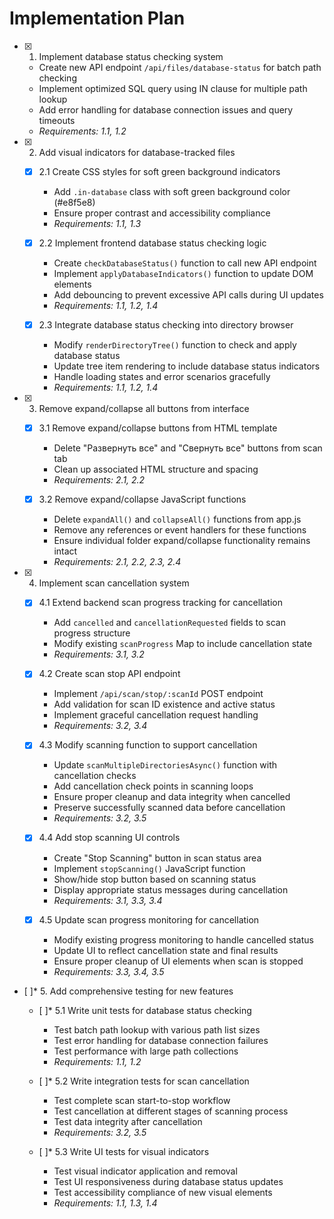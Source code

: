 # Implementation Plan

- [x] 1. Implement database status checking system










  - Create new API endpoint `/api/files/database-status` for batch path checking
  - Implement optimized SQL query using IN clause for multiple path lookup
  - Add error handling for database connection issues and query timeouts
  - _Requirements: 1.1, 1.2_

- [x] 2. Add visual indicators for database-tracked files


  - [x] 2.1 Create CSS styles for soft green background indicators


    - Add `.in-database` class with soft green background color (#e8f5e8)
    - Ensure proper contrast and accessibility compliance
    - _Requirements: 1.1, 1.3_

  - [x] 2.2 Implement frontend database status checking logic


    - Create `checkDatabaseStatus()` function to call new API endpoint
    - Implement `applyDatabaseIndicators()` function to update DOM elements
    - Add debouncing to prevent excessive API calls during UI updates
    - _Requirements: 1.1, 1.2, 1.4_

  - [x] 2.3 Integrate database status checking into directory browser


    - Modify `renderDirectoryTree()` function to check and apply database status
    - Update tree item rendering to include database status indicators
    - Handle loading states and error scenarios gracefully
    - _Requirements: 1.1, 1.2, 1.4_

- [x] 3. Remove expand/collapse all buttons from interface





  - [x] 3.1 Remove expand/collapse buttons from HTML template


    - Delete "Развернуть все" and "Свернуть все" buttons from scan tab
    - Clean up associated HTML structure and spacing
    - _Requirements: 2.1, 2.2_

  - [x] 3.2 Remove expand/collapse JavaScript functions


    - Delete `expandAll()` and `collapseAll()` functions from app.js
    - Remove any references or event handlers for these functions
    - Ensure individual folder expand/collapse functionality remains intact
    - _Requirements: 2.1, 2.2, 2.3, 2.4_

- [x] 4. Implement scan cancellation system





  - [x] 4.1 Extend backend scan progress tracking for cancellation


    - Add `cancelled` and `cancellationRequested` fields to scan progress structure
    - Modify existing `scanProgress` Map to include cancellation state
    - _Requirements: 3.1, 3.2_

  - [x] 4.2 Create scan stop API endpoint


    - Implement `/api/scan/stop/:scanId` POST endpoint
    - Add validation for scan ID existence and active status
    - Implement graceful cancellation request handling
    - _Requirements: 3.2, 3.4_

  - [x] 4.3 Modify scanning function to support cancellation


    - Update `scanMultipleDirectoriesAsync()` function with cancellation checks
    - Add cancellation check points in scanning loops
    - Ensure proper cleanup and data integrity when cancelled
    - Preserve successfully scanned data before cancellation
    - _Requirements: 3.2, 3.5_

  - [x] 4.4 Add stop scanning UI controls


    - Create "Stop Scanning" button in scan status area
    - Implement `stopScanning()` JavaScript function
    - Show/hide stop button based on scanning status
    - Display appropriate status messages during cancellation
    - _Requirements: 3.1, 3.3, 3.4_

  - [x] 4.5 Update scan progress monitoring for cancellation


    - Modify existing progress monitoring to handle cancelled status
    - Update UI to reflect cancellation state and final results
    - Ensure proper cleanup of UI elements when scan is stopped
    - _Requirements: 3.3, 3.4, 3.5_

- [ ]* 5. Add comprehensive testing for new features
  - [ ]* 5.1 Write unit tests for database status checking
    - Test batch path lookup with various path list sizes
    - Test error handling for database connection failures
    - Test performance with large path collections
    - _Requirements: 1.1, 1.2_

  - [ ]* 5.2 Write integration tests for scan cancellation
    - Test complete scan start-to-stop workflow
    - Test cancellation at different stages of scanning process
    - Test data integrity after cancellation
    - _Requirements: 3.2, 3.5_

  - [ ]* 5.3 Write UI tests for visual indicators
    - Test visual indicator application and removal
    - Test UI responsiveness during database status updates
    - Test accessibility compliance of new visual elements
    - _Requirements: 1.1, 1.3, 1.4_